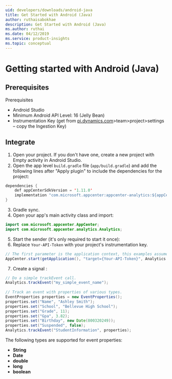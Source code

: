 ```yaml
---
uid: developers/downloads/android-java
title: Get Started with Android (Java)
author: ruthaisabokhae
description: Get Started with Android (Java)
ms.author: ruthai
ms.date: 04/12/2019
ms.service: product-insights
ms.topic: conceptual
---
```

# Getting started with Android (Java) 
 
## Prerequisites 
Prerequisites
* Android Studio
* Minimum Android API Level: 16 (Jelly Bean)
* Instrumentation Key (get from [pi.dynamics.com](http://pi.dynamics.com)>team>project>settings – copy the Ingestion Key)

## Integrate
1. Open your project. If you don't have one, create a new project with Empty activity in Android Studio.
2. Open the app level `build.gradle` file (`app/build.gradle`) and add the following lines after "Apply plugin" to include the dependencies for the project:

```java
dependencies { 
    def appCenterSdkVersion = '1.11.0' 
    implementation "com.microsoft.appcenter:appcenter-analytics:${appCenterSdkVersion}" 
}
```

3. Gradle sync.
4. Open your app's main activity class and import:

```java
import com.microsoft.appcenter.AppCenter; 
import com.microsoft.appcenter.analytics.Analytics; 
```

5. Start the sender (it's only required to start it once): 
6. Replace `Your-API-Token` with your project's instrumentation key.

```java
// The first parameter is the application context, this examples assumes it is called from an Activity. 
AppCenter.start(getApplication(), "target={Your-API-Token}", Analytics.class); 
```
7. Create a signal : 

```java
// Do a simple trackEvent call. 
Analytics.trackEvent("my_simple_event_name"); 
 
// Track an event with properties of various types. 
EventProperties properties = new EventProperties(); 
properties.set("Name", "Ashley Smith"); 
properties.set("School", "Bellevue High School"); 
properties.set("Grade", 11); 
properties.set("Gpa", 3.82); 
properties.set("Birthday", new Date(800320249)); 
properties.set("Suspended", false); 
Analytics.trackEvent("StudentInformation", properties); 
```

The following types are supported for event properties: 
- **String** 
- **Date** 
- **double** 
- **long** 
- **boolean**

